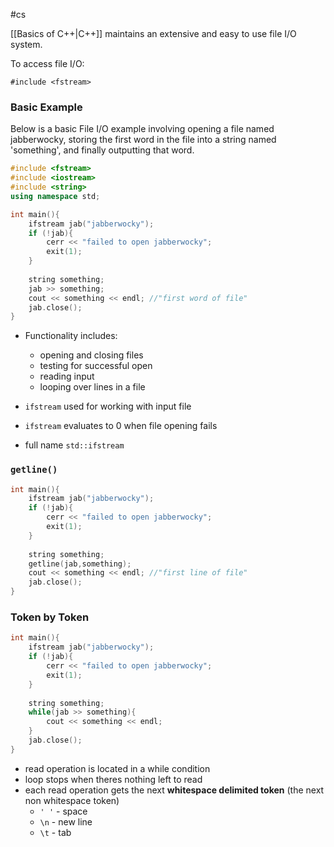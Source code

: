 #cs 

[[Basics of C++|C++]] maintains an extensive and easy to use file I/O system. 

To access file I/O:

`#include <fstream>`

### Basic Example

Below is a basic File I/O example involving opening a file named jabberwocky, storing the first word in the file into a string named 'something', and finally outputting that word.
```c++
#include <fstream>
#include <iostream>
#include <string>
using namespace std;

int main(){
	ifstream jab("jabberwocky");
	if (!jab){
		cerr << "failed to open jabberwocky";
		exit(1);
	}
	
	string something;
	jab >> something;
	cout << something << endl; //"first word of file"
	jab.close();
}
```

- Functionality includes:
	- opening and closing files
	- testing for successful open
	- reading input
	- looping over lines in a file

- `ifstream` used for working with input file
- `ifstream` evaluates to 0 when file opening fails
- full name `std::ifstream`

### `getline()`
```c++
int main(){
	ifstream jab("jabberwocky");
	if (!jab){
		cerr << "failed to open jabberwocky";
		exit(1);
	}
	
	string something;
	getline(jab,something);
	cout << something << endl; //"first line of file"
	jab.close();
}
```

### Token by Token

```c++
int main(){
	ifstream jab("jabberwocky");
	if (!jab){
		cerr << "failed to open jabberwocky";
		exit(1);
	}
	
	string something;
	while(jab >> something){
		cout << something << endl;
	}
	jab.close();
}
```

- read operation is located in a while condition
- loop stops when theres nothing left to read
- each read operation gets the next **whitespace delimited token** (the next non whitespace token)
	- `' '` - space
	- `\n` - new line
	- `\t` - tab

